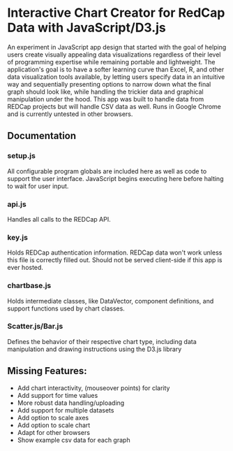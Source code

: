 # Interactive Chart Creator for RedCap Data with JavaScript/D3.js

An experiment in JavaScript app design that started with the goal of helping users create visually appealing
data visualizations regardless of their level of programming expertise while remaining portable and lightweight.
The application's goal is to have a softer learning curve than Excel, R, and other data visualization tools available,
by letting users specify data in an intuitive way and sequentially presenting options to narrow down what the final graph 
should look like, while handling the trickier data and graphical manipulation under the hood. This app was built to handle 
data from REDCap projects but will handle CSV data as well. Runs in Google Chrome and is currently untested in other browsers.

## Documentation

### setup.js

All configurable program globals are included here as well as code to support the user interface. JavaScript begins
executing here before halting to wait for user input.

### api.js

Handles all calls to the REDCap API.

### key.js

Holds REDCap authentication information. REDCap data won't work unless this file is correctly filled out. Should not be served client-side
if this app is ever hosted.

### chartbase.js

Holds intermediate classes, like DataVector, component definitions, and support functions used by chart classes.

### Scatter.js/Bar.js
	
Defines the behavior of their respective chart type, including data manipulation and drawing instructions using the D3.js library




## Missing Features:
	
* Add chart interactivity, (mouseover points) for clarity
* Add support for time values
* More robust data handling/uploading
* Add support for multiple datasets
* Add option to scale axes
* Add option to scale chart
* Adapt for other browsers
* Show example csv data for each graph

